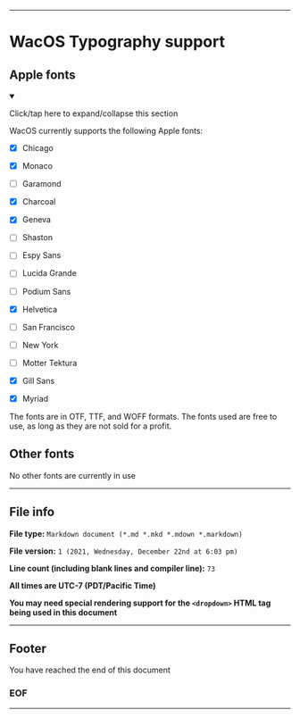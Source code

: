 
***

# WacOS Typography support

## Apple fonts

<details open><summary><p lang="en">Click/tap here to expand/collapse this section</p></summary>

WacOS currently supports the following Apple fonts:

- [x] Chicago

- [x] Monaco

- [ ] Garamond

- [x] Charcoal

- [x] Geneva

- [ ] Shaston

- [ ] Espy Sans

- [ ] Lucida Grande

- [ ] Podium Sans

- [x] Helvetica

- [ ] San Francisco

- [ ] New York

- [ ] Motter Tektura

- [x] Gill Sans

- [x] Myriad

The fonts are in OTF, TTF, and WOFF formats. The fonts used are free to use, as long as they are not sold for a profit.

</details>

## Other fonts

No other fonts are currently in use

***

## File info

**File type:** `Markdown document (*.md *.mkd *.mdown *.markdown)`

**File version:** `1 (2021, Wednesday, December 22nd at 6:03 pm)`

**Line count (including blank lines and compiler line):** `73`

**All times are UTC-7 (PDT/Pacific Time)**

**You may need special rendering support for the `<dropdown>` HTML tag being used in this document**

***

## Footer

You have reached the end of this document

### EOF

***

